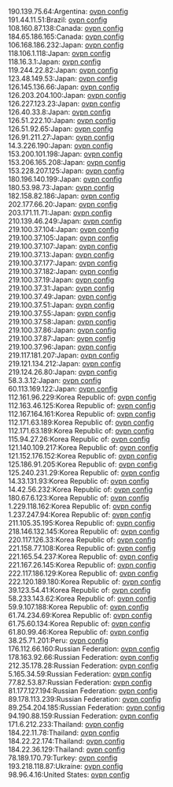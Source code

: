 190.139.75.64:Argentina: [ovpn config](vpn/190_139_75_64.ovpn)  
191.44.11.51:Brazil: [ovpn config](vpn/191_44_11_51.ovpn)  
108.160.87.138:Canada: [ovpn config](vpn/108_160_87_138.ovpn)  
184.65.186.165:Canada: [ovpn config](vpn/184_65_186_165.ovpn)  
106.168.186.232:Japan: [ovpn config](vpn/106_168_186_232.ovpn)  
118.106.1.118:Japan: [ovpn config](vpn/118_106_1_118.ovpn)  
118.16.3.1:Japan: [ovpn config](vpn/118_16_3_1.ovpn)  
119.244.22.82:Japan: [ovpn config](vpn/119_244_22_82.ovpn)  
123.48.149.53:Japan: [ovpn config](vpn/123_48_149_53.ovpn)  
126.145.136.66:Japan: [ovpn config](vpn/126_145_136_66.ovpn)  
126.203.204.100:Japan: [ovpn config](vpn/126_203_204_100.ovpn)  
126.227.123.23:Japan: [ovpn config](vpn/126_227_123_23.ovpn)  
126.40.33.8:Japan: [ovpn config](vpn/126_40_33_8.ovpn)  
126.51.222.10:Japan: [ovpn config](vpn/126_51_222_10.ovpn)  
126.51.92.65:Japan: [ovpn config](vpn/126_51_92_65.ovpn)  
126.91.211.27:Japan: [ovpn config](vpn/126_91_211_27.ovpn)  
14.3.226.190:Japan: [ovpn config](vpn/14_3_226_190.ovpn)  
153.200.101.198:Japan: [ovpn config](vpn/153_200_101_198.ovpn)  
153.206.165.208:Japan: [ovpn config](vpn/153_206_165_208.ovpn)  
153.228.207.125:Japan: [ovpn config](vpn/153_228_207_125.ovpn)  
180.196.140.199:Japan: [ovpn config](vpn/180_196_140_199.ovpn)  
180.53.98.73:Japan: [ovpn config](vpn/180_53_98_73.ovpn)  
182.158.82.186:Japan: [ovpn config](vpn/182_158_82_186.ovpn)  
202.177.66.20:Japan: [ovpn config](vpn/202_177_66_20.ovpn)  
203.171.11.71:Japan: [ovpn config](vpn/203_171_11_71.ovpn)  
210.139.46.249:Japan: [ovpn config](vpn/210_139_46_249.ovpn)  
219.100.37.104:Japan: [ovpn config](vpn/219_100_37_104.ovpn)  
219.100.37.105:Japan: [ovpn config](vpn/219_100_37_105.ovpn)  
219.100.37.107:Japan: [ovpn config](vpn/219_100_37_107.ovpn)  
219.100.37.13:Japan: [ovpn config](vpn/219_100_37_13.ovpn)  
219.100.37.177:Japan: [ovpn config](vpn/219_100_37_177.ovpn)  
219.100.37.182:Japan: [ovpn config](vpn/219_100_37_182.ovpn)  
219.100.37.19:Japan: [ovpn config](vpn/219_100_37_19.ovpn)  
219.100.37.31:Japan: [ovpn config](vpn/219_100_37_31.ovpn)  
219.100.37.49:Japan: [ovpn config](vpn/219_100_37_49.ovpn)  
219.100.37.51:Japan: [ovpn config](vpn/219_100_37_51.ovpn)  
219.100.37.55:Japan: [ovpn config](vpn/219_100_37_55.ovpn)  
219.100.37.58:Japan: [ovpn config](vpn/219_100_37_58.ovpn)  
219.100.37.86:Japan: [ovpn config](vpn/219_100_37_86.ovpn)  
219.100.37.87:Japan: [ovpn config](vpn/219_100_37_87.ovpn)  
219.100.37.96:Japan: [ovpn config](vpn/219_100_37_96.ovpn)  
219.117.181.207:Japan: [ovpn config](vpn/219_117_181_207.ovpn)  
219.121.134.212:Japan: [ovpn config](vpn/219_121_134_212.ovpn)  
219.124.26.80:Japan: [ovpn config](vpn/219_124_26_80.ovpn)  
58.3.3.12:Japan: [ovpn config](vpn/58_3_3_12.ovpn)  
60.113.169.122:Japan: [ovpn config](vpn/60_113_169_122.ovpn)  
112.161.96.229:Korea Republic of: [ovpn config](vpn/112_161_96_229.ovpn)  
112.163.46.125:Korea Republic of: [ovpn config](vpn/112_163_46_125.ovpn)  
112.167.164.161:Korea Republic of: [ovpn config](vpn/112_167_164_161.ovpn)  
112.171.63.189:Korea Republic of: [ovpn config](vpn/112_171_63_189.ovpn)  
112.171.63.189:Korea Republic of: [ovpn config](vpn/112_171_63_189.ovpn)  
115.94.27.26:Korea Republic of: [ovpn config](vpn/115_94_27_26.ovpn)  
121.140.109.217:Korea Republic of: [ovpn config](vpn/121_140_109_217.ovpn)  
121.152.176.152:Korea Republic of: [ovpn config](vpn/121_152_176_152.ovpn)  
125.186.91.205:Korea Republic of: [ovpn config](vpn/125_186_91_205.ovpn)  
125.240.231.29:Korea Republic of: [ovpn config](vpn/125_240_231_29.ovpn)  
14.33.131.93:Korea Republic of: [ovpn config](vpn/14_33_131_93.ovpn)  
14.42.56.232:Korea Republic of: [ovpn config](vpn/14_42_56_232.ovpn)  
180.67.6.123:Korea Republic of: [ovpn config](vpn/180_67_6_123.ovpn)  
1.229.118.162:Korea Republic of: [ovpn config](vpn/1_229_118_162.ovpn)  
1.237.247.94:Korea Republic of: [ovpn config](vpn/1_237_247_94.ovpn)  
211.105.35.195:Korea Republic of: [ovpn config](vpn/211_105_35_195.ovpn)  
218.146.132.145:Korea Republic of: [ovpn config](vpn/218_146_132_145.ovpn)  
220.117.126.33:Korea Republic of: [ovpn config](vpn/220_117_126_33.ovpn)  
221.158.77.108:Korea Republic of: [ovpn config](vpn/221_158_77_108.ovpn)  
221.165.54.237:Korea Republic of: [ovpn config](vpn/221_165_54_237.ovpn)  
221.167.26.145:Korea Republic of: [ovpn config](vpn/221_167_26_145.ovpn)  
222.117.186.129:Korea Republic of: [ovpn config](vpn/222_117_186_129.ovpn)  
222.120.189.180:Korea Republic of: [ovpn config](vpn/222_120_189_180.ovpn)  
39.123.54.41:Korea Republic of: [ovpn config](vpn/39_123_54_41.ovpn)  
58.233.143.62:Korea Republic of: [ovpn config](vpn/58_233_143_62.ovpn)  
59.9.107.188:Korea Republic of: [ovpn config](vpn/59_9_107_188.ovpn)  
61.74.234.69:Korea Republic of: [ovpn config](vpn/61_74_234_69.ovpn)  
61.75.60.134:Korea Republic of: [ovpn config](vpn/61_75_60_134.ovpn)  
61.80.99.46:Korea Republic of: [ovpn config](vpn/61_80_99_46.ovpn)  
38.25.71.201:Peru: [ovpn config](vpn/38_25_71_201.ovpn)  
176.112.66.160:Russian Federation: [ovpn config](vpn/176_112_66_160.ovpn)  
178.163.92.66:Russian Federation: [ovpn config](vpn/178_163_92_66.ovpn)  
212.35.178.28:Russian Federation: [ovpn config](vpn/212_35_178_28.ovpn)  
5.165.34.59:Russian Federation: [ovpn config](vpn/5_165_34_59.ovpn)  
77.82.53.87:Russian Federation: [ovpn config](vpn/77_82_53_87.ovpn)  
81.177.127.194:Russian Federation: [ovpn config](vpn/81_177_127_194.ovpn)  
89.178.113.239:Russian Federation: [ovpn config](vpn/89_178_113_239.ovpn)  
89.254.204.185:Russian Federation: [ovpn config](vpn/89_254_204_185.ovpn)  
94.190.88.159:Russian Federation: [ovpn config](vpn/94_190_88_159.ovpn)  
171.6.212.233:Thailand: [ovpn config](vpn/171_6_212_233.ovpn)  
184.22.11.78:Thailand: [ovpn config](vpn/184_22_11_78.ovpn)  
184.22.22.174:Thailand: [ovpn config](vpn/184_22_22_174.ovpn)  
184.22.36.129:Thailand: [ovpn config](vpn/184_22_36_129.ovpn)  
78.189.170.79:Turkey: [ovpn config](vpn/78_189_170_79.ovpn)  
193.218.118.87:Ukraine: [ovpn config](vpn/193_218_118_87.ovpn)  
98.96.4.16:United States: [ovpn config](vpn/98_96_4_16.ovpn)  
